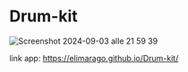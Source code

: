 # Drum-kit

![Screenshot 2024-09-03 alle 21 59 39](https://github.com/user-attachments/assets/dfffdd65-1c61-448a-8544-f3a17f1eb866)

link app: https://elimarago.github.io/Drum-kit/

